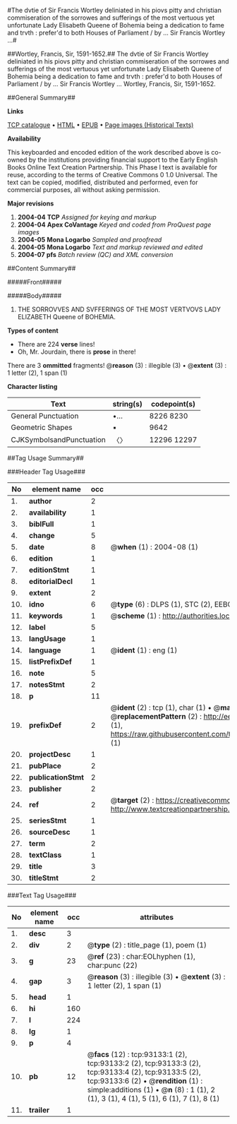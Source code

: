#The dvtie of Sir Francis Wortley deliniated in his piovs pitty and christian commiseration of the sorrowes and sufferings of the most vertuous yet unfortunate Lady Elisabeth Queene of Bohemia being a dedication to fame and trvth : prefer'd to both Houses of Parliament / by ... Sir Francis Wortley ...#

##Wortley, Francis, Sir, 1591-1652.##
The dvtie of Sir Francis Wortley deliniated in his piovs pitty and christian commiseration of the sorrowes and sufferings of the most vertuous yet unfortunate Lady Elisabeth Queene of Bohemia being a dedication to fame and trvth : prefer'd to both Houses of Parliament / by ... Sir Francis Wortley ...
Wortley, Francis, Sir, 1591-1652.

##General Summary##

**Links**

[TCP catalogue](http://www.ota.ox.ac.uk/tcp/)  • 
[HTML](http://tei.it.ox.ac.uk/tcp/Texts-HTML/free/A67/A67118.html)  • 
[EPUB](http://tei.it.ox.ac.uk/tcp/Texts-EPUB/free/A67/A67118.epub) • 
[Page images (Historical Texts)](https://data.historicaltexts.jisc.ac.uk/view?pubId=eebo-12740953e&pageId=eebo-12740953e-93133-1)

**Availability**

This keyboarded and encoded edition of the
	       work described above is co-owned by the institutions
	       providing financial support to the Early English Books
	       Online Text Creation Partnership. This Phase I text is
	       available for reuse, according to the terms of Creative
	       Commons 0 1.0 Universal. The text can be copied,
	       modified, distributed and performed, even for
	       commercial purposes, all without asking permission.

**Major revisions**

1. __2004-04__ __TCP__ *Assigned for keying and markup*
1. __2004-04__ __Apex CoVantage__ *Keyed and coded from ProQuest page images*
1. __2004-05__ __Mona Logarbo__ *Sampled and proofread*
1. __2004-05__ __Mona Logarbo__ *Text and markup reviewed and edited*
1. __2004-07__ __pfs__ *Batch review (QC) and XML conversion*

##Content Summary##

#####Front#####

#####Body#####

1. THE SORROVVES AND SVFFERINGS OF THE MOST VERTVOVS LADY ELIZABETH Queene of BOHEMIA.

**Types of content**

  * There are 224 **verse** lines!
  * Oh, Mr. Jourdain, there is **prose** in there!

There are 3 **ommitted** fragments! 
 @__reason__ (3) : illegible (3)  •  @__extent__ (3) : 1 letter (2), 1 span (1)

**Character listing**


|Text|string(s)|codepoint(s)|
|---|---|---|
|General Punctuation|•…|8226 8230|
|Geometric Shapes|▪|9642|
|CJKSymbolsandPunctuation|〈〉|12296 12297|

##Tag Usage Summary##

###Header Tag Usage###

|No|element name|occ|attributes|
|---|---|---|---|
|1.|__author__|2||
|2.|__availability__|1||
|3.|__biblFull__|1||
|4.|__change__|5||
|5.|__date__|8| @__when__ (1) : 2004-08 (1)|
|6.|__edition__|1||
|7.|__editionStmt__|1||
|8.|__editorialDecl__|1||
|9.|__extent__|2||
|10.|__idno__|6| @__type__ (6) : DLPS (1), STC (2), EEBO-CITATION (1), OCLC (1), VID (1)|
|11.|__keywords__|1| @__scheme__ (1) : http://authorities.loc.gov/ (1)|
|12.|__label__|5||
|13.|__langUsage__|1||
|14.|__language__|1| @__ident__ (1) : eng (1)|
|15.|__listPrefixDef__|1||
|16.|__note__|5||
|17.|__notesStmt__|2||
|18.|__p__|11||
|19.|__prefixDef__|2| @__ident__ (2) : tcp (1), char (1)  •  @__matchPattern__ (2) : ([0-9\-]+):([0-9IVX]+) (1), (.+) (1)  •  @__replacementPattern__ (2) : http://eebo.chadwyck.com/downloadtiff?vid=$1&page=$2 (1), https://raw.githubusercontent.com/textcreationpartnership/Texts/master/tcpchars.xml#$1 (1)|
|20.|__projectDesc__|1||
|21.|__pubPlace__|2||
|22.|__publicationStmt__|2||
|23.|__publisher__|2||
|24.|__ref__|2| @__target__ (2) : https://creativecommons.org/publicdomain/zero/1.0/ (1), http://www.textcreationpartnership.org/docs/. (1)|
|25.|__seriesStmt__|1||
|26.|__sourceDesc__|1||
|27.|__term__|2||
|28.|__textClass__|1||
|29.|__title__|3||
|30.|__titleStmt__|2||


###Text Tag Usage###

|No|element name|occ|attributes|
|---|---|---|---|
|1.|__desc__|3||
|2.|__div__|2| @__type__ (2) : title_page (1), poem (1)|
|3.|__g__|23| @__ref__ (23) : char:EOLhyphen (1), char:punc (22)|
|4.|__gap__|3| @__reason__ (3) : illegible (3)  •  @__extent__ (3) : 1 letter (2), 1 span (1)|
|5.|__head__|1||
|6.|__hi__|160||
|7.|__l__|224||
|8.|__lg__|1||
|9.|__p__|4||
|10.|__pb__|12| @__facs__ (12) : tcp:93133:1 (2), tcp:93133:2 (2), tcp:93133:3 (2), tcp:93133:4 (2), tcp:93133:5 (2), tcp:93133:6 (2)  •  @__rendition__ (1) : simple:additions (1)  •  @__n__ (8) : 1 (1), 2 (1), 3 (1), 4 (1), 5 (1), 6 (1), 7 (1), 8 (1)|
|11.|__trailer__|1||
